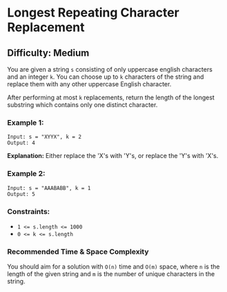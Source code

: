 
# Longest Repeating Character Replacement

## Difficulty: Medium

You are given a string `s` consisting of only uppercase english characters and an integer `k`. You can choose up to `k` characters of the string and replace them with any other uppercase English character.

After performing at most `k` replacements, return the length of the longest substring which contains only one distinct character.

### Example 1:
```
Input: s = "XYYX", k = 2
Output: 4
```
**Explanation:** Either replace the 'X's with 'Y's, or replace the 'Y's with 'X's.

### Example 2:
```
Input: s = "AAABABB", k = 1
Output: 5
```

### Constraints:
- `1 <= s.length <= 1000`
- `0 <= k <= s.length`

### Recommended Time & Space Complexity
You should aim for a solution with `O(n)` time and `O(m)` space, where `n` is the length of the given string and `m` is the number of unique characters in the string.
